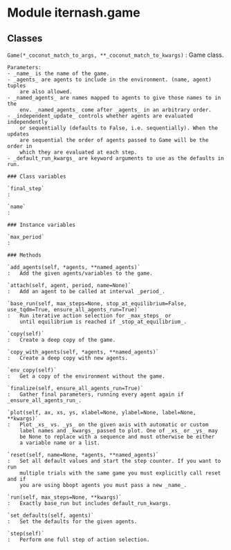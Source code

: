 Module iternash.game
====================

Classes
-------

`Game(*_coconut_match_to_args, **_coconut_match_to_kwargs)`
:   Game class.
    
    Parameters:
    - _name_ is the name of the game.
    - _agents_ are agents to include in the environment. (name, agent) tuples
        are also allowed.
    - _named_agents_ are names mapped to agents to give those names to in the
        env. _named_agents_ come after _agents_ in an arbitrary order.
    - _independent_update_ controls whether agents are evaluated independently
        or sequentially (defaults to False, i.e. sequentially). When the updates
        are sequential the order of agents passed to Game will be the order in
        which they are evaluated at each step.
    - _default_run_kwargs_ are keyword arguments to use as the defaults in run.

    ### Class variables

    `final_step`
    :

    `name`
    :

    ### Instance variables

    `max_period`
    :

    ### Methods

    `add_agents(self, *agents, **named_agents)`
    :   Add the given agents/variables to the game.

    `attach(self, agent, period, name=None)`
    :   Add an agent to be called at interval _period_.

    `base_run(self, max_steps=None, stop_at_equilibrium=False, use_tqdm=True, ensure_all_agents_run=True)`
    :   Run iterative action selection for _max_steps_ or
        until equilibrium is reached if _stop_at_equilibrium_.

    `copy(self)`
    :   Create a deep copy of the game.

    `copy_with_agents(self, *agents, **named_agents)`
    :   Create a deep copy with new agents.

    `env_copy(self)`
    :   Get a copy of the environment without the game.

    `finalize(self, ensure_all_agents_run=True)`
    :   Gather final parameters, running every agent again if _ensure_all_agents_run_.

    `plot(self, ax, xs, ys, xlabel=None, ylabel=None, label=None, **kwargs)`
    :   Plot _xs_ vs. _ys_ on the given axis with automatic or custom
        label names and _kwargs_ passed to plot. One of _xs_ or _ys_ may
        be None to replace with a sequence and must otherwise be either
        a variable name or a list.

    `reset(self, name=None, *agents, **named_agents)`
    :   Set all default values and start the step counter. If you want to run
        multiple trials with the same game you must explicitly call reset and if
        you are using bbopt agents you must pass a new _name_.

    `run(self, max_steps=None, **kwargs)`
    :   Exactly base_run but includes default_run_kwargs.

    `set_defaults(self, agents)`
    :   Set the defaults for the given agents.

    `step(self)`
    :   Perform one full step of action selection.